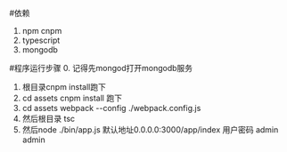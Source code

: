 #依赖
1. npm   cnpm
2. typescript
3. mongodb

#程序运行步骤
0. 记得先mongod打开mongodb服务
1. 根目录cnpm install跑下
2. cd assets    cnpm install 跑下
3.  cd assets  webpack --config ./webpack.config.js
4. 然后根目录  tsc
5. 然后node ./bin/app.js
默认地址0.0.0.0:3000/app/index 用户密码 admin  admin
